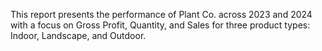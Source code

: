 This report presents the performance of Plant Co. across 2023 and 2024 with a focus on Gross Profit, Quantity, and Sales for three product types: Indoor, Landscape, and Outdoor.
